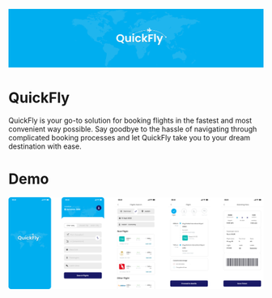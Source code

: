 <p align="center">
    <img width="1200" src="https://github.com/RyamAlmalki/QuickFly/blob/main/banner.png" alt="Material Bread logo">
</p>

<h1 align="left">QuickFly</h1>
<p>QuickFly is your go-to solution for booking flights in the fastest and most convenient way possible. Say goodbye to the hassle of navigating through complicated booking processes and let QuickFly take you to your dream destination with ease.</p>


<h1 align="left">Demo</h1>
<p align="center">
    <img width="1000" src="https://github.com/RyamAlmalki/QuickFly/blob/main/pages.png" alt="Material Bread logo">
</p>

